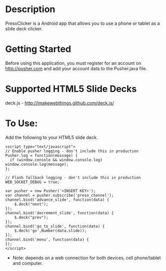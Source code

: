 # Description

PresoClicker is a Android app that allows you to use a phone or tablet as a slide deck clicker.

# Getting Started

Before using this application, you must register for an account on http://pusher.com and add your account data to the Pusher.java file.

# Supported HTML5 Slide Decks

deck.js - http://imakewebthings.github.com/deck.js/

# To Use:

Add the following to your HTML5 slide deck.

    <script type="text/javascript">
    // Enable pusher logging - don't include this in production
    Pusher.log = function(message) {
      if (window.console && window.console.log) window.console.log(message);
    };

    // Flash fallback logging - don't include this in production
    WEB_SOCKET_DEBUG = true;

    var pusher = new Pusher('<INSERT KEY>');
    var channel = pusher.subscribe('preso_channel');
    channel.bind('advance_slide', function(data) {
        $.deck("next");
    });
    channel.bind('decrement_slide', function(data) {
        $.deck("prev");
    });
    channel.bind('go_to_slide', function(data) {
        $.deck('go',Number(data.slide));
    });
    channel.bind('menu', function(data) {
    });
    </script>
  
* Note: depends on a web connection for both devices, cell phone/tablet and computer.